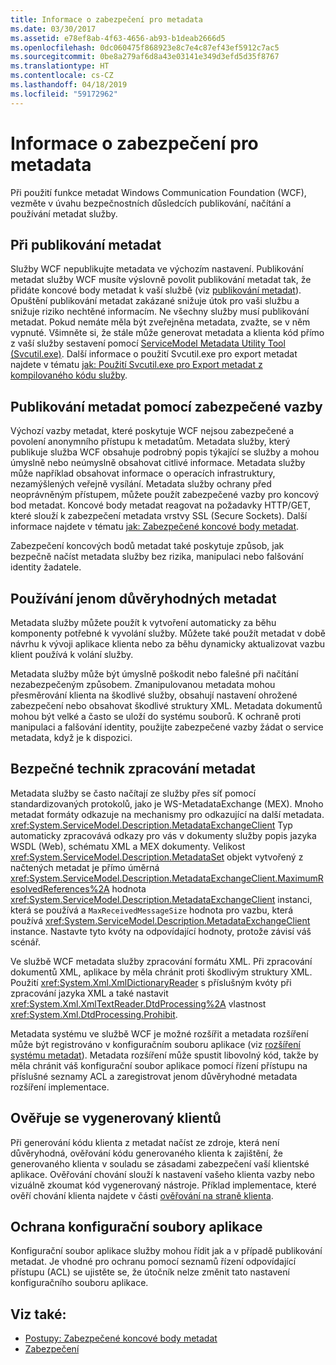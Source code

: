 ```yaml
---
title: Informace o zabezpečení pro metadata
ms.date: 03/30/2017
ms.assetid: e78ef8ab-4f63-4656-ab93-b1deab2666d5
ms.openlocfilehash: 0dc060475f868923e8c7e4c87ef43ef5912c7ac5
ms.sourcegitcommit: 0be8a279af6d8a43e03141e349d3efd5d35f8767
ms.translationtype: HT
ms.contentlocale: cs-CZ
ms.lasthandoff: 04/18/2019
ms.locfileid: "59172962"
---
```

# <a name="security-considerations-with-metadata"></a>Informace o zabezpečení pro metadata
Při použití funkce metadat Windows Communication Foundation (WCF), vezměte v úvahu bezpečnostních důsledcích publikování, načítání a používání metadat služby.  
  
## <a name="when-to-publish-metadata"></a>Při publikování metadat  
 Služby WCF nepublikujte metadata ve výchozím nastavení. Publikování metadat služby WCF musíte výslovně povolit publikování metadat tak, že přidáte koncové body metadat k vaší službě (viz [publikování metadat](../../../../docs/framework/wcf/feature-details/publishing-metadata.md)). Opuštění publikování metadat zakázané snižuje útok pro vaši službu a snižuje riziko nechtěné informacím. Ne všechny služby musí publikování metadat. Pokud nemáte měla být zveřejněna metadata, zvažte, se v něm vypnuté. Všimněte si, že stále může generovat metadata a klienta kód přímo z vaší služby sestavení pomocí [ServiceModel Metadata Utility Tool (Svcutil.exe)](../../../../docs/framework/wcf/servicemodel-metadata-utility-tool-svcutil-exe.md). Další informace o použití Svcutil.exe pro export metadat najdete v tématu [jak: Použití Svcutil.exe pro Export metadat z kompilovaného kódu služby](../../../../docs/framework/wcf/feature-details/how-to-use-svcutil-exe-to-export-metadata-from-compiled-service-code.md).  
  
## <a name="publishing-metadata-using-a-secure-binding"></a>Publikování metadat pomocí zabezpečené vazby  
 Výchozí vazby metadat, které poskytuje WCF nejsou zabezpečené a povolení anonymního přístupu k metadatům. Metadata služby, který publikuje služba WCF obsahuje podrobný popis týkající se služby a mohou úmyslně nebo neúmyslně obsahovat citlivé informace. Metadata služby může například obsahovat informace o operacích infrastruktury, nezamýšlených veřejně vysílání. Metadata služby ochrany před neoprávněným přístupem, můžete použít zabezpečené vazby pro koncový bod metadat. Koncové body metadat reagovat na požadavky HTTP/GET, které slouží k zabezpečení metadata vrstvy SSL (Secure Sockets). Další informace najdete v tématu [jak: Zabezpečené koncové body metadat](../../../../docs/framework/wcf/feature-details/how-to-secure-metadata-endpoints.md).  
  
 Zabezpečení koncových bodů metadat také poskytuje způsob, jak bezpečně načíst metadata služby bez rizika, manipulaci nebo falšování identity žadatele.  
  
## <a name="using-only-trusted-metadata"></a>Používání jenom důvěryhodných metadat  
 Metadata služby můžete použít k vytvoření automaticky za běhu komponenty potřebné k vyvolání služby. Můžete také použít metadat v době návrhu k vývoji aplikace klienta nebo za běhu dynamicky aktualizovat vazbu klient používá k volání služby.  
  
 Metadata služby může být úmyslně poškodit nebo falešné při načítání nezabezpečeným způsobem. Zmanipulovanou metadata mohou přesměrování klienta na škodlivé služby, obsahují nastavení ohrožené zabezpečení nebo obsahovat škodlivé struktury XML. Metadata dokumentů mohou být velké a často se uloží do systému souborů. K ochraně proti manipulaci a falšování identity, použijte zabezpečené vazby žádat o service metadata, když je k dispozici.  
  
## <a name="using-safe-techniques-for-processing-metadata"></a>Bezpečné technik zpracování metadat  
 Metadata služby se často načítají ze služby přes síť pomocí standardizovaných protokolů, jako je WS-MetadataExchange (MEX). Mnoho metadat formáty odkazuje na mechanismy pro odkazující na další metadata. <xref:System.ServiceModel.Description.MetadataExchangeClient> Typ automaticky zpracovává odkazy pro vás v dokumenty služby popis jazyka WSDL (Web), schématu XML a MEX dokumenty. Velikost <xref:System.ServiceModel.Description.MetadataSet> objekt vytvořený z načtených metadat je přímo úměrná <xref:System.ServiceModel.Description.MetadataExchangeClient.MaximumResolvedReferences%2A> hodnota <xref:System.ServiceModel.Description.MetadataExchangeClient> instanci, která se používá a `MaxReceivedMessageSize` hodnota pro vazbu, která používá <xref:System.ServiceModel.Description.MetadataExchangeClient> instance. Nastavte tyto kvóty na odpovídající hodnoty, protože závisí váš scénář.  
  
 Ve službě WCF metadata služby zpracování formátu XML. Při zpracování dokumentů XML, aplikace by měla chránit proti škodlivým struktury XML. Použití <xref:System.Xml.XmlDictionaryReader> s příslušným kvóty při zpracování jazyka XML a také nastavit <xref:System.Xml.XmlTextReader.DtdProcessing%2A> vlastnost <xref:System.Xml.DtdProcessing.Prohibit>.  
  
 Metadata systému ve službě WCF je možné rozšířit a metadata rozšíření může být registrováno v konfiguračním souboru aplikace (viz [rozšíření systému metadat](../../../../docs/framework/wcf/extending/extending-the-metadata-system.md)). Metadata rozšíření může spustit libovolný kód, takže by měla chránit váš konfigurační soubor aplikace pomocí řízení přístupu na příslušné seznamy ACL a zaregistrovat jenom důvěryhodné metadata rozšíření implementace.  
  
## <a name="validating-generated-clients"></a>Ověřuje se vygenerovaný klientů  
 Při generování kódu klienta z metadat načíst ze zdroje, která není důvěryhodná, ověřování kódu generovaného klienta k zajištění, že generovaného klienta v souladu se zásadami zabezpečení vaší klientské aplikace. Ověřování chování slouží k nastavení vašeho klienta vazby nebo vizuálně zkoumat kód vygenerovaný nástroje. Příklad implementace, které ověří chování klienta najdete v části [ověřování na straně klienta](../../../../docs/framework/wcf/samples/client-validation.md).  
  
## <a name="protecting-application-configuration-files"></a>Ochrana konfigurační soubory aplikace  
 Konfigurační soubor aplikace služby mohou řídit jak a v případě publikování metadat. Je vhodné pro ochranu pomocí seznamů řízení odpovídající přístupu (ACL) se ujistěte se, že útočník nelze změnit tato nastavení konfiguračního souboru aplikace.  
  
## <a name="see-also"></a>Viz také:

- [Postupy: Zabezpečené koncové body metadat](../../../../docs/framework/wcf/feature-details/how-to-secure-metadata-endpoints.md)
- [Zabezpečení](../../../../docs/framework/wcf/feature-details/security.md)
